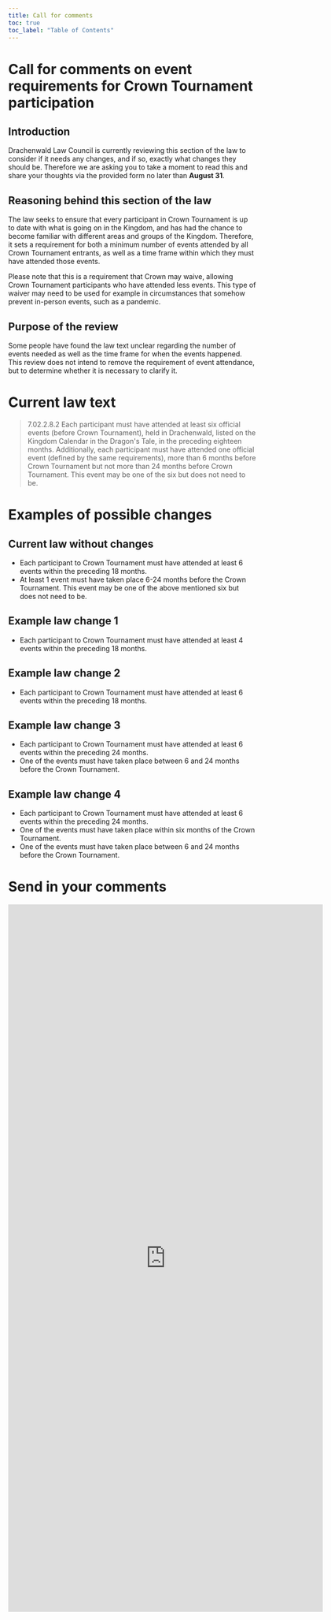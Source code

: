 ```yaml
---
title: Call for comments
toc: true
toc_label: "Table of Contents"
---
```


# Call for comments on event requirements for Crown Tournament participation

## Introduction

Drachenwald Law Council is currently reviewing this section of the law to consider if it needs any changes, and if so, exactly what changes they should be. Therefore we are asking you to take a moment to read this and share your thoughts via the provided form no later than **August 31**.

## Reasoning behind this section of the law

The law seeks to ensure that every participant in Crown Tournament is up to date with what is going on in the Kingdom, and has had the chance to become familiar with different areas and groups of the Kingdom. Therefore, it sets a requirement for both a minimum number of events attended by all Crown Tournament entrants, as well as a time frame within which they must have attended those events.

Please note that this is a requirement that Crown may waive, allowing Crown Tournament participants who have attended less events. This type of waiver may need to be used for example in circumstances that somehow prevent in-person events, such as a pandemic.

## Purpose of the review

Some people have found the law text unclear regarding the number of events needed as well as the time frame for when the events happened. This review does not intend to remove the requirement of event attendance, but to determine whether it is necessary to clarify it.

# Current law text

> 7.02.2.8.2 Each participant must have attended at least six official events (before Crown Tournament), held in Drachenwald, listed on the Kingdom Calendar in the Dragon's Tale, in the preceding eighteen months. Additionally, each participant must have attended one official event (defined by the same requirements), more than 6 months before Crown Tournament but not more than 24 months before Crown Tournament. This event may be one of the six but does not need to be.

# Examples of possible changes

## Current law without changes

* Each participant to Crown Tournament must have attended at least 6 events within the preceding 18 months.
* At least 1 event must have taken place 6-24 months before the Crown Tournament. This event may be one of the above mentioned six but does not need to be.

## Example law change 1

* Each participant to Crown Tournament must have attended at least 4 events within the preceding 18 months.

## Example law change 2

* Each participant to Crown Tournament must have attended at least 6 events within the preceding 18 months.

## Example law change 3

* Each participant to Crown Tournament must have attended at least 6 events within the preceding 24 months.
* One of the events must have taken place between 6 and 24 months before the Crown Tournament.

## Example law change 4

* Each participant to Crown Tournament must have attended at least 6 events within the preceding 24 months.
* One of the events must have taken place within six months of the Crown Tournament.
* One of the events must have taken place between 6 and 24 months before the Crown Tournament.

# Send in your comments

<iframe src="https://docs.google.com/forms/d/e/1FAIpQLSekAxwrNAK5XD32u0KuE0nya-ImYA3VfBuZ6RH_cpmqLW8bYg/viewform?embedded=true" width="640" height="1436" frameborder="0" marginheight="0" marginwidth="0">Loading…</iframe>
